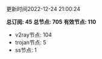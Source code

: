 更新时间2022-12-24 21:00:24

**总订阅: 45**
**总节点: 705**
**有效节点: 110**
- v2ray节点: 104
- trojan节点: 5
- ss节点: 1
